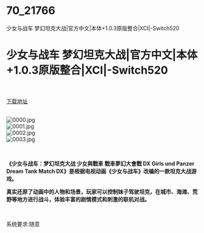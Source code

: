 # 70_21766
少女与战车 梦幻坦克大战|官方中文|本体+1.0.3原版整合|XCI|-Switch520
# 少女与战车 梦幻坦克大战|官方中文|本体+1.0.3原版整合|XCI|-Switch520
 <br/></br>
[下载地址](https://www.switch520.cc/article/21766 "下载地址")
<br/></br>

<p><img title="0000.jpg" src="https://www.switch520.cc/muke_img/2022_04_19_9d17799ae2228.jpg" alt="0000.jpg"><br>
<img title="0001.jpg" src="https://www.switch520.cc/muke_img/2022_04_19_67079c6850c03.jpg" alt="0001.jpg"><br>
<img title="0002.jpg" src="https://www.switch520.cc/muke_img/2022_04_19_3f2373e55f3b5.jpg" alt="0002.jpg"><br>
<img title="0003.jpg" src="https://www.switch520.cc/muke_img/2022_04_19_68803d9459284.jpg" alt="0003.jpg"></p>
<p>&nbsp;</p>
<p><strong>《少女与战车：梦幻坦克大战 少女與戰車 戰車夢幻大會戰 DX Girls und Panzer Dream Tank Match DX》是根据电视动画《少女与战车》改编的一款坦克大战游戏。</strong></p>
<p><strong>真实还原了动画中的人物和场景，玩家可以控制妹子驾驶坦克，在城市、海滩、荒野等地方进行战斗，体验丰富的剧情模式和刺激的联机对战。</strong></p>
<p>&nbsp;</p>
<p>系统要求:随意</p>



